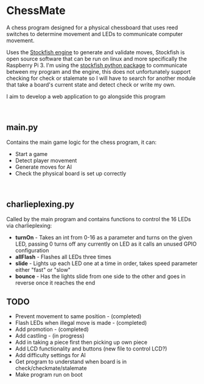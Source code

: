 <h1>ChessMate</h1>

<p>A chess program designed for a physical chessboard that uses reed switches to determine movement and LEDs to communicate computer movement.</p>
<p>Uses the <a href="https://stockfishchess.org/">Stockfish engine</a> to generate and validate moves, Stockfish is open source software that can be run on linux and more specifically the Raspberry Pi 3. I'm using the <a href="https://github.com/zhelyabuzhsky/stockfish">stockfish python package</a> to communicate between my program and the engine, this does not unfortunately support checking for check or stalemate so I will have to search for another module that take a board's current state and detect check or write my own.</p>
<p>I aim to develop a web application to go alongside this program</p>

<br>

<h2>main.py</h2>
<p>
Contains the main game logic for the chess program, it can:
<ul>
  <li>Start a game</li>
  <li>Detect player movement</li>
  <li>Generate moves for AI </li>
  <li>Check the physical board is set up correctly</li>
</ul>
</p>

<br>

<h2>charlieplexing.py</h2>
<p>
Called by the main program and contains functions to control the 16 LEDs via charlieplexing:
<ul>
  <li><b>turnOn</b> - Takes an int from 0-16 as a parameter and turns on the given LED, passing 0 turns off any currently on LED as it calls an unused GPIO configuration</li>
  <li><b>allFlash</b> - Flashes all LEDs three times</li>
  <li><b>slide</b> - Lights up each LED one at a time in order, takes speed parameter either "fast" or "slow"</li>
  <li><b>bounce</b> - Has the lights slide from one side to the other and goes in reverse once it reaches the end</li>
</ul>
</p>

<h2>TODO</h2>
<ul>
  <li>Prevent movement to same position - (completed)</li>
  <li>Flash LEDs when illegal move is made - (completed)</li>
  <li>Add promotion - (completed)</li>
  <li>Add castling - (in progress)</li>
  <li>Add in taking a piece first then picking up own piece</li>
  <li>Add LCD functionality and buttons (new file to control LCD?)</li>
  <li>Add difficulty settings for AI</li>
  <li>Get program to understand when board is in check/checkmate/stalemate</li>
  <li>Make program run on boot</li>
</ul>
